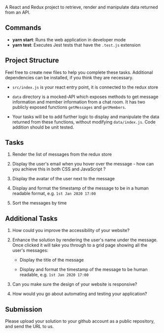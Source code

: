 
A React and Redux project to retrieve, render and manipulate data returned from an API.

## Commands

- **yarn start**: Runs the web application in developer mode
- **yarn test**: Executes Jest tests that have the `.test.js` extension

## Project Structure

Feel free to create new files to help you complete these tasks. Additional dependencies can be installed, if you think they are necessary.

* `src/index.js` is your react entry point, it is connected to the redux store

* `data` directory is a mocked-API which exposes methods to get message information and member information from a chat room.
It has two publicly exposed functions `getMessages` and `getMembers`.

* Your tasks will be to add further logic to display and manipulate the data returned from these functions, without modifying `data/index.js`.  Code addition should be unit tested.

## Tasks 

1. Render the list of messages from the redux store

2. Display the user's email when you hover over the message - how can you achieve this in both CSS and JavaScript ?

3. Display the avatar of the user next to the message

4. Display and format the timestamp of the message to be in a human readable format, e.g. `1st Jan 2020 17:00`

5. Sort the messages by time

## Additional Tasks 

1. How could you improve the accessibility of your website?

2. Enhance the solution by rendering the user's name under the message. Once clicked it will take you through to a grid page showing all the user's messages:

    * Display the title of the message

    * Display and format the timestamp of the message to be human readable, e.g. `1st Jan 2020 17:00`

3. Can you make sure the design of your website is responsive?

4. How would you go about automating and testing your application?

## Submission

Please upload your solution to your github account as a public repository, and send the URL to us.
